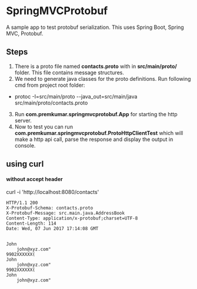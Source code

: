 # SpringMVCProtobuf
A sample app to test protobuf serialization. This uses Spring Boot, Spring MVC, Protobuf.

## Steps
1. There is a proto file named **contacts.proto** with in **src/main/proto/** folder. This file contains message structures.
2. We need to generate java classes for the proto definitions. Run following cmd from project root folder:  
  * protoc -I=src/main/proto --java_out=src/main/java src/main/proto/contacts.proto
3. Run **com.premkumar.springmvcprotobuf.App** for starting the http server.
4. Now to test you can run **com.premkumar.springmvcprotobuf.ProtoHttpClientTest** which will make a http api call, parse the response and display the output in console.


## using curl
#### without accept header
curl -i 'http://localhost:8080/contacts'
```
HTTP/1.1 200 
X-Protobuf-Schema: contacts.proto
X-Protobuf-Message: src.main.java.AddressBook
Content-Type: application/x-protobuf;charset=UTF-8
Content-Length: 114
Date: Wed, 07 Jun 2017 17:14:08 GMT


John
    john@xyz.com"
9902XXXXXX(
John
    john@xyz.com"
9902XXXXXX(
John
    john@xyz.com"
```
